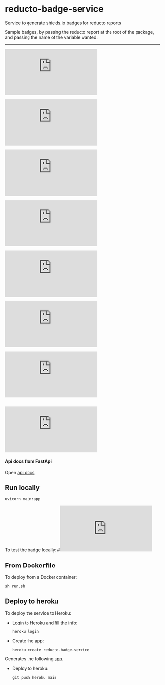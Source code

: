 # reducto-badge-service
Service to generate shields.io badges for reducto reports

Sample badges, by passing the reducto report at the root of the package, and passing the 
name of the variable wanted:

---

![badge](https://reducto-badge-service.herokuapp.com/badge/reducto_report.json)

![badge](https://reducto-badge-service.herokuapp.com/badge/reducto_report.json?variable=source_lines)

![badge](https://reducto-badge-service.herokuapp.com/badge/reducto_report.json?variable=blank_lines)

![badge](https://reducto-badge-service.herokuapp.com/badge/reducto_report.json?variable=comment_lines)

![badge](https://reducto-badge-service.herokuapp.com/badge/reducto_report.json?variable=docstring_lines)

![badge](https://reducto-badge-service.herokuapp.com/badge/reducto_report.json?variable=average_function_length)

![badge](https://reducto-badge-service.herokuapp.com/badge/reducto_report.json?variable=number_of_functions)

![badge](https://reducto-badge-service.herokuapp.com/badge/reducto_report.json?variable=source_files)
---

#### Api docs from FastApi

Open [api docs](https://reducto-badge-service.herokuapp.com/docs)

## Run locally

    uvicorn main:app

To test the badge locally:
#![test](http://127.0.0.1:8000/badge/reducto_report.json?variable=average_function_length)


## From Dockerfile

To deploy from a Docker container:

    sh run.sh


## Deploy to heroku

To deploy the service to Heroku:

- Login to Heroku and fill the info:

    `heroku login`

- Create the app:

    `heroku create reducto-badge-service`

Generates the following 
[app](https://reducto-badge-service.herokuapp.com/).

- Deploy to heroku:

    `git push heroku main`
